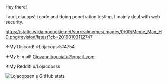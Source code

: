 Hey there! 

I am Lojacops! i code and doing penetration testing, I mainly deal with web security.

https://static.wikia.nocookie.net/surrealmemes/images/0/09/Meme_Man_HD.png/revision/latest?cb=20190103112747

⚜My Discord! ⛥Lojacops⛥#4754

⚜My E-mail! Giovannibocciato@gmail.com

⚜My Reddit! u/Lojacopsss


![Lojacopsen's GitHub stats](https://github-readme-stats.vercel.app/api?username=Lojacopsen&count_private=true&theme=radical)



